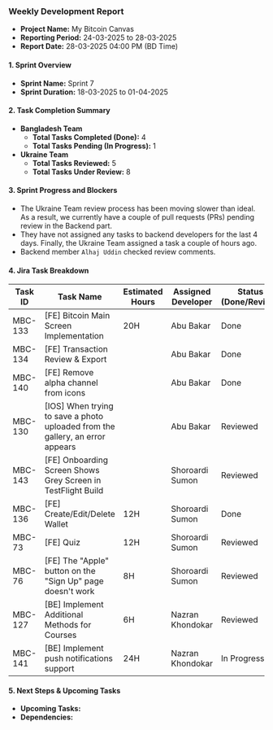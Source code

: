 ### Weekly Development Report
- **Project Name:** My Bitcoin Canvas
- **Reporting Period:** 24-03-2025 to 28-03-2025
- **Report Date:** 28-03-2025 04:00 PM (BD Time)

#### 1. Sprint Overview  
- **Sprint Name:** Sprint 7
- **Sprint Duration:** 18-03-2025 to 01-04-2025

#### 2. Task Completion Summary

- **Bangladesh Team**
  - **Total Tasks Completed (Done):** 4
  - **Total Tasks Pending (In Progress):** 1
- **Ukraine Team**
  - **Total Tasks Reviewed:** 5
  - **Total Tasks Under Review:** 8

#### 3. Sprint Progress and Blockers
- The Ukraine Team review process has been moving slower than ideal. As a result, we currently have a couple of pull requests (PRs) pending review in the Backend part.
- They have not assigned any tasks to backend developers for the last 4 days. Finally, the Ukraine Team assigned a task a couple of hours ago.
- Backend member `Alhaj Uddin` checked review comments.

#### 4. Jira Task Breakdown

| Task ID | Task Name         | Estimated Hours | Assigned Developer | Status (Done/Review) |
|---------|-------------------|-----------------|--------------------|----------------------|
| MBC-133   | [FE] Bitcoin Main Screen Implementation   | 20H  |   Abu Bakar      | Done |
| MBC-134   | [FE] Transaction Review & Export   |   |   Abu Bakar      | Done |
| MBC-140   | [FE] Remove alpha channel from icons   |   |   Abu Bakar      | Done |
| MBC-130   | [IOS] When trying to save a photo uploaded from the gallery, an error appears   |   |   Abu Bakar      | Reviewed |
| MBC-143   | [FE] Onboarding Screen Shows Grey Screen in TestFlight Build   |  |    Shoroardi Sumon  | Reviewed       |
| MBC-136   | [FE] Create/Edit/Delete Wallet   | 12H |    Shoroardi Sumon  | Done       |
| MBC-73   | [FE] Quiz   | 12H |    Shoroardi Sumon  | Reviewed       |
| MBC-76   | [FE] The "Apple" button on the "Sign Up" page doesn't work   | 8H |    Shoroardi Sumon  | Reviewed       |
| MBC-127   | [BE] Implement Additional Methods for Courses    | 6H | Nazran Khondokar    | Reviewed      |
| MBC-141   | [BE] Implement push notifications support    | 24H | Nazran Khondokar    | In Progress      |

#### 5. Next Steps & Upcoming Tasks
- **Upcoming Tasks:**
- **Dependencies:** 
